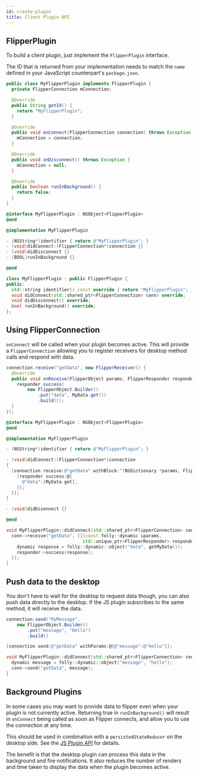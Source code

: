 ```yaml
---
id: create-plugin
title: Client Plugin API
---
```


## FlipperPlugin
To build a client plugin, just implement the `FlipperPlugin` interface.

The ID that is returned from your implementation needs to match the `name` defined in your JavaScript counterpart's `package.json`.


<!--DOCUSAURUS_CODE_TABS-->
<!--Android-->
```java
public class MyFlipperPlugin implements FlipperPlugin {
  private FlipperConnection mConnection;

  @Override
  public String getId() {
    return "MyFlipperPlugin";
  }

  @Override
  public void onConnect(FlipperConnection connection) throws Exception {
    mConnection = connection;
  }

  @Override
  public void onDisconnect() throws Exception {
    mConnection = null;
  }

  @Override
  public boolean runInBackground() {
  	return false;
  }
}
```
<!--iOS-->
```objective-c
@interface MyFlipperPlugin : NSObject<FlipperPlugin>
@end

@implementation MyFlipperPlugin

- (NSString*)identifier { return @"MyFlipperPlugin"; }
- (void)didConnect:(FlipperConnection*)connection {}
- (void)didDisconnect {}
- (BOOL)runInBackground {}

@end
```
<!--C++-->
```c++
class MyFlipperPlugin : public FlipperPlugin {
public:
  std::string identifier() const override { return "MyFlipperPlugin"; }
  void didConnect(std::shared_ptr<FlipperConnection> conn) override;
  void didDisconnect() override;
  bool runInBackground() override;
};
```
<!--END_DOCUSAURUS_CODE_TABS-->


## Using FlipperConnection

`onConnect` will be called when your plugin becomes active. This will provide a `FlipperConnection` allowing you to register receivers for desktop method calls and respond with data.

<!--DOCUSAURUS_CODE_TABS-->
<!--Android-->
```java
connection.receive("getData", new FlipperReceiver() {
  @Override
  public void onReceive(FlipperObject params, FlipperResponder responder) throws Exception {
    responder.success(
        new FlipperObject.Builder()
            .put("data", MyData.get())
            .build());
  }
});
```
<!--iOS-->
```objective-c
@interface MyFlipperPlugin : NSObject<FlipperPlugin>
@end

@implementation MyFlipperPlugin

- (NSString*)identifier { return @"MyFlipperPlugin"; }

- (void)didConnect:(FlipperConnection*)connection
{
  [connection receive:@"getData" withBlock:^(NSDictionary *params, FlipperResponder *responder) {
    [responder success:@{
      @"data":[MyData get],
    }];
  }];
}

- (void)didDisonnect {}

@end
```
<!--C++-->
```c++
void MyFlipperPlugin::didConnect(std::shared_ptr<FlipperConnection> conn) {
  conn->receive("getData", [](const folly::dynamic &params,
                             std::unique_ptr<FlipperResponder> responder) {
    dynamic response = folly::dynamic::object("data", getMyData());
    responder->success(response);
  });
}
```
<!--END_DOCUSAURUS_CODE_TABS-->

## Push data to the desktop

You don't have to wait for the desktop to request data though, you can also push data directly to the desktop. If the JS plugin subscribes to the same method, it will receive the data.

<!--DOCUSAURUS_CODE_TABS-->
<!--Android-->
```java
connection.send("MyMessage",
    new FlipperObject.Builder()
        .put("message", "Hello")
        .build()
```
<!--iOS-->
```objective-c
[connection send:@"getData" withParams:@{@"message":@"hello"}];
```
<!--C++-->
```c++
void MyFlipperPlugin::didConnect(std::shared_ptr<FlipperConnection> conn) {
  dynamic message = folly::dynamic::object("message", "hello");
  conn->send("getData", message);
}
```
<!--END_DOCUSAURUS_CODE_TABS-->

## Background Plugins

In some cases you may want to provide data to flipper even when your plugin is not currently active. Returning true in `runInBackground()` will result in `onConnect` being called as soon as Flipper connects, and allow you to use the connection at any time.

This should be used in combination with a `persistedStateReducer` on the desktop side. See the [JS Plugin API](js-plugin-api#background-plugins) for details.

The benefit is that the desktop plugin can process this data in the background and fire notifications. It also reduces the number of renders and time taken to display the data when the plugin becomes active.
